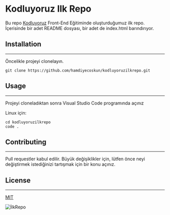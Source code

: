 # Kodluyoruz Ilk Repo

Bu repo [Kodluyoruz](https://www.kodluyoruz.org/) Front-End Eğitiminde oluşturduğumuz ilk repo. İçerisinde bir adet README dosyası, bir adet de index.html barındırıyor.

## Installation
---
Öncelikle projeyi clonelayın. 

```
git clone https://github.com/hamdiyecoskun/kodluyoruzilkrepo.git
```

## Usage 
---
Projeyi cloneladıktan sonra Visual Studio Code programında açınız

Linux için:
```
cd kodluyoruzilkrepo
code .
```
## Contributing 
---
Pull requestler kabul edilir. Büyük değişiklikler için, lütfen önce neyi değiştirmek istediğinizi tartışmak için bir konu açınız.

## License 
---
[MIT](https://choosealicense.com/licenses/mit/)

![İlkRepo](kodluyoruzilkrepofoto.png)
